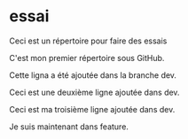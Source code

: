 # essai
Ceci est un répertoire pour faire des essais

C'est mon premier répertoire sous GitHub.

Cette ligna a été ajoutée dans la branche dev.

Ceci est une deuxième ligne ajoutée dans dev.

Ceci est ma troisième ligne ajoutée dans dev.

Je suis maintenant dans feature.
